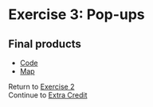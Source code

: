 # Exercise 3: Pop-ups  

## Final products  
* [Code](../../tree/gh-pages/Exercise3_Popups/Final)  
* [Map](http://geospatialem.github.io/getting-started-with-leaflet/Exercise3_Popups/Final/index.html)  


Return to [Exercise 2](Exercise2_Adding-Data.md)  
Continue to [Extra Credit](ExtraCredit_Trade-Tricks.md)  
